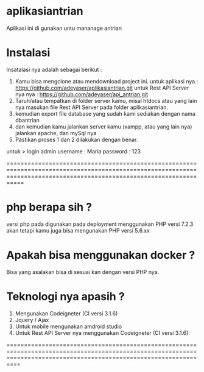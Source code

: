 # aplikasiantrian
Aplikasi ini di gunakan untu mananage antrian

# Instalasi

Insatalasi nya adalah sebagai berikut :

1. Kamu bisa mengclone atau mendownload project ini.
   untuk aplikasi nya : https://github.com/adeyaser/aplikasiantrian.git
   untuk Rest API Server nya nya : https://github.com/adeyaser/api_antrian.git
2. Taruh/atau tempatkan di folder server kamu, misal htdocs atau yang lain nya
   masukan file Rest API Server pada folder aplikasiantrian.
3. kemudian export file database yang sudah kami sediakan dengan nama dbantrian
4. dan kemudian kamu jalankan server kamu (xampp, atau yang lain nya) jalankan apache, dan mySql nya
5. Pastikan proses 1 dan 2 dilakukan dengan benar.

untuk > 
 login admin
 username : Maria
 password : 123
 
=======================================================================================================================================================================
# php berapa sih ?

versi php pada digunakan pada deployment menggunakan PHP versi 7.2.3 akan tetapi kamu juga bisa mengunakan PHP versi 5.6.xx

# Apakah bisa menggunakan docker ?
 
 Bisa yang asalakan bisa di sesuai kan dengan versi PHP nya.
 
 # Teknologi nya apasih ?
 
 1. Mengunakan Codeigneter (CI versi 3.1.6)
 2. Jquery / Ajax
 3. Untuk mobile mengunakan amdroid studio
 4. Untuk Rest API Server nya menggunakan Codeigneter (CI versi 3.1.6)
 
 ======================================================================================================================================================================
